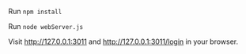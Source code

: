 Run `npm install`

Run `node webServer.js`

Visit http://127.0.0.1:3011 and http://127.0.0.1:3011/login in your browser.
